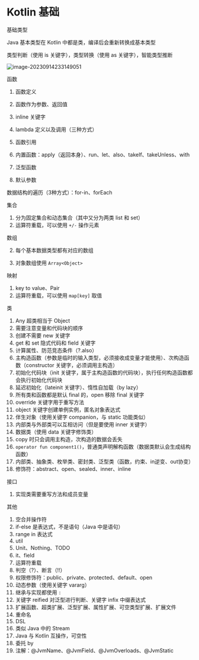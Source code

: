 # Kotlin 基础



基础类型

Java 基本类型在 Kotlin 中都是类，编译后会重新转换成基本类型

类型判断（使用 is 关键字），类型转换（使用 as 关键字），智能类型推断



![image-20230914233149051](../../../../../../../../Users/gzw/AppData/Roaming/Typora/typora-user-images/image-20230914233149051.png)

函数

1. 函数定义

2. 函数作为参数、返回值

3. inline 关键字

4. lambda 定义以及调用（三种方式）
5. 函数引用
6. 内置函数：apply（返回本身）、run、let、also、takeIf、takeUnless、with
7. 泛型函数
8. 默认参数



数据结构的遍历（3种方式）：for-in、forEach

集合

1. 分为固定集合和动态集合（其中又分为两类 list 和 set）
2. 运算符重载，可以使用 `+/-` 操作元素

数组

2. 每个基本数据类型都有对应的数组

3. 对象数组使用 `Array<Object>`

映射

1. key to value、Pair
2. 运算符重载，可以使用 `map[key]` 取值 





类

1. Any 超类相当于 Object
2. 需要注意变量和代码块的顺序
3. 创建不需要 new 关键字
4. get 和 set 隐式代码和 field 关键字
5. 计算属性、防范竞态条件（?.also）
6. 主构造函数（参数是临时的输入类型，必须接收成变量才能使用）、次构造函数（constructor 关键字，必须调用主构造）
7. 初始化代码块（init 关键字，属于主构造函数的代码块），执行任何构造函数都会执行初始化代码块
8. 延迟初始化（lateinit 关键字）、惰性自加载（by lazy）
9. 所有类和函数都是默认 final 的，open 移除 final 关键字
10. override 关键字用于重写方法
11. object 关键字创建单例实例，匿名对象表达式
12. 伴生对象（使用关键字 companion，与 static 功能类似）
13. 内部类与外部类可以互相访问（但是要使用 inner 关键字）
14. 数据类（使用 data 关键字修饰类）
15. copy 时只会调用主构造，次构造的数据会丢失
16. `operator fun component1()`，普通类声明解构函数（数据类默认会生成结构函数）
17. 内部类、抽象类、枚举类、密封类、泛型类（函数，约束、in逆变、out协变）
18. 修饰符：abstract、open、sealed、inner、inline



接口

1. 实现类需要重写方法和成员变量



其他

1. 空合并操作符 
2. if-else 是表达式，不是语句（Java 中是语句）
3. range in 表达式
4. util
5. Unit、Nothing、TODO
6. it、field
7. 运算符重载
8. 判空（?）、断言（!!）
9. 权限修饰符：public、private、protected、default、open
10. 动态参数（使用关键字 vararg）
11. 继承与实现都使用 `:`
12. 关键字 reified 对泛型进行判断、关键字 infix 中缀表达式
13. 扩展函数、超类扩展、泛型扩展、属性扩展、可空类型扩展、扩展文件
14. 重命名
15. DSL
16. 类似 Java 中的 Stream
17. Java 与 Kotlin 互操作，可空性
18. 委托 by
19. 注解：@JvmName、@JvmField、@JvmOverloads、@JvmStatic

